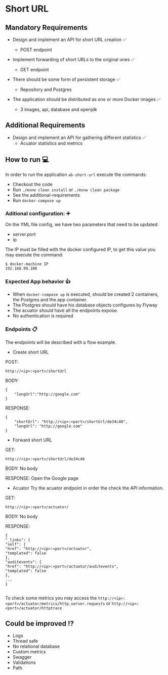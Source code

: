# Short URL

## Mandatory Requirements

* Design and implement an API for short URL creation :white_check_mark:
  * POST endpoint

* Implement forwarding of short URLs to the original ones :white_check_mark:
  * GET endpoint

* There should be some form of persistent storage :white_check_mark:
  * Repository and Postgres

* The application should be distributed as one or more Docker images :white_check_mark:
  * 3 images, api, database and openjdk

## Additional Requirements

* Design and implement an API for gathering different statistics :white_check_mark:
  * Acuator statistics and metrics

## How to run :computer:

In order to run the application `ab-short-url` execute the commands:
* Checkout the code
* Run `./mvnw clean install` or `./mvnw clean package`
* See the additional-requirements
* Run `docker-compose up`

### Aditional configuration: :heavy_plus_sign:

On the YML file config, we have two parameters that need to be updated:
* server.port
* ip

The IP must be filled with the docker configured IP, to get this value you may execute the command:
```
$ docker-machine IP
192.168.99.100
```

### Expected App behavior :+1:
* When `docker-compose up` is executed, should be created 2 containers, the Postgres and the app container.
* The Postgres should have his  database objects configures by Flyway
* The acuator should have all the endpoints expose.
* No authentication is required

### Endpoints :clipboard:
The endpoints will be described with a flow example.

* Create short URL

POST:

```http://<ip>:<port>/shortUrl```

BODY:
```
{
	"longUrl":"http://google.com"
}
```
RESPONSE:
```
{
    "shortUrl": "http://<ip>:<port>/shortUrl/de34c40",
    "longUrl": "http://google.com"
}
```

* Forward short URL

GET:

```
http://<ip>:<port>/shortUrl/de34c40
```
BODY: No body

RESPONSE: Open the Google page

* Acuator
Try the acuator endpoint in order the check the API information. 

GET:

`http://<ip>:<port>/actuator/`

BODY: No body

RESPONSE:
```
{
"_links": {
"self": {
"href": "http://<ip>:<port>/actuator",
"templated": false
},
"auditevents": {
"href": "http://<ip>:<port>/actuator/auditevents",
"templated": false
},
...
}


```
To check some metrics you may access the `http://<ip>:<port>/actuator/metrics/http.server.requests` or `http://<ip>:<port>/actuator/httptrace`


## Could be improved :interrobang:
* Logs
* Thread safe
* No relational database
* Custom metrics
* Swagger
* Validations
* Path

